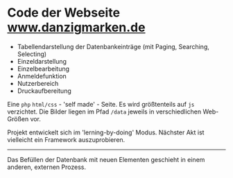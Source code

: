# Code der Webseite www.danzigmarken.de #

- Tabellendarstellung der Datenbankeinträge
  (mit Paging, Searching, Selecting)
- Einzeldarstellung
- Einzelbearbeitung
- Anmeldefunktion
- Nutzerbereich
- Druckaufbereitung

Eine `php` `html/css` - 'self made' - Seite.
Es wird größtenteils auf `js` verzichtet.
Die Bilder liegen im Pfad `/data` jeweils in verschiedlichen Web-Größen vor.

Projekt entwickelt sich im 'lerning-by-doing' Modus.
Nächster Akt ist vielleicht ein Framework auszuprobieren.

---
Das Befüllen der Datenbank mit neuen Elementen geschieht in einem anderen, externen Prozess.
